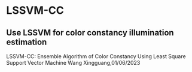 # LSSVM-CC
## Use LSSVM for color constancy illumination estimation
LSSVM-CC: Ensemble Algorithm of Color Constancy Using Least Square Support Vector Machine
Wang Xingguang,01/06/2023
